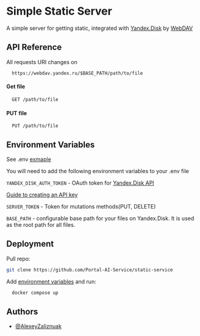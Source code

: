 
# Simple Static Server

A simple server for getting static, integrated with
[Yandex.Disk](https://disk.yandex.ru) by [WebDAV](http://www.webdav.org/specs/rfc4918.html)


## API Reference
All requests URI changes on

```http
  https://webdav.yandex.ru/$BASE_PATH/path/to/file
```

#### Get file
```http
  GET /path/to/file
```

#### PUT file
```http
  PUT /path/to/file
```

## Environment Variables

See .env [exmaple](.env.template)


You will need to add the following environment variables to your .env file

`YANDEX_DISK_AUTH_TOKEN` - OAuth token for [Yandex.Disk API](https://yandex.ru/dev/disk/)

[Guide to creating an API key](https://yandex.ru/dev/disk/doc/ru/concepts/quickstart#quickstart__oauth)

`SERVER_TOKEN` - Token for mutations methods(PUT, DELETE)

`BASE_PATH` - configurable base path for your files on Yandex.Disk. It is used as the root path for all files.


## Deployment

Pull repo:
```sh
git clone https://github.com/Portal-AI-Service/static-service
```

Add
[environment variables](#environment-variables)
and run:

```sh
  docker compose up
```


## Authors

- [@AlexeyZaliznuak](https://github.com/Alexey-zaliznuak)
